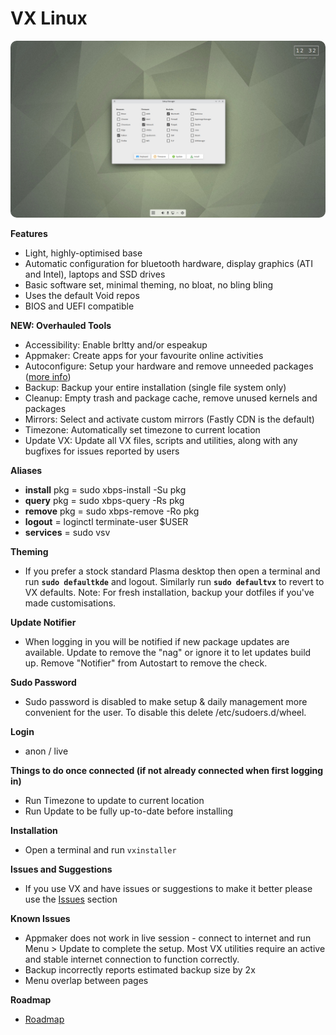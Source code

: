# VX Linux
<img src="https://github.com/VX-Linux/main/blob/main/setup.jpg" style="width:960px;border-radius:10px!important;">

**Features**
- Light, highly-optimised base
- Automatic configuration for bluetooth hardware, display graphics (ATI and Intel), laptops and SSD drives
- Basic software set, minimal theming, no bloat, no bling bling
- Uses the default Void repos
- BIOS and UEFI compatible

**NEW: Overhauled Tools**
- Accessibility: Enable brltty and/or espeakup
- Appmaker: Create apps for your favourite online activities
- Autoconfigure: Setup your hardware and remove unneeded packages (<a href="https://vxlinux.org/autoconfigure/" target="_blank">more info</a>)
- Backup: Backup your entire installation (single file system only)
- Cleanup: Empty trash and package cache, remove unused kernels and packages
- Mirrors: Select and activate custom mirrors (Fastly CDN is the default)
- Timezone: Automatically set timezone to current location
- Update VX: Update all VX files, scripts and utilities, along with any bugfixes for issues reported by users

**Aliases**
- **install** pkg = sudo xbps-install -Su pkg
- **query** pkg = sudo xbps-query -Rs pkg
- **remove** pkg = sudo xbps-remove -Ro pkg
- **logout** = loginctl terminate-user $USER
- **services** = sudo vsv

**Theming**
- If you prefer a stock standard Plasma desktop then open a terminal and run <b><code>sudo defaultkde</code></b> and logout. Similarly run <b><code>sudo defaultvx</code></b> to revert to VX defaults. Note: For fresh installation, backup your dotfiles if you've made customisations.

**Update Notifier**
- When logging in you will be notified if new package updates are available. Update to remove the "nag" or ignore it to let updates build up. Remove "Notifier" from Autostart to remove the check.

**Sudo Password**
- Sudo password is disabled to make setup & daily management more convenient for the user. To disable this delete /etc/sudoers.d/wheel. 

**Login**
- anon / live

**Things to do once connected (if not already connected when first logging in)**
- Run Timezone to update to current location
- Run Update to be fully up-to-date before installing

**Installation**
- Open a terminal and run <code>vxinstaller</code>

**Issues and Suggestions**
- If you use VX and have issues or suggestions to make it better please use the <a href="https://github.com/VX-Linux/main/issues">Issues</a> section

**Known Issues**
- Appmaker does not work in live session - connect to internet and run Menu > Update to complete the setup. Most VX utilities require an active and stable internet connection to function correctly.
- Backup incorrectly reports estimated backup size by 2x
- Menu overlap between pages

**Roadmap**
- <a href="https://vxlinux.org/roadmap/">Roadmap</a>
